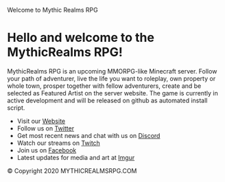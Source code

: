 Welcome to Mythic Realms RPG
# Hello and welcome to the MythicRealms RPG!
MythicRealms RPG is an upcoming MMORPG-like Minecraft server. Follow your path of adventurer, live the life you want to roleplay, own property or whole town, prosper together with fellow adventurers, create and be selected as Featured Artist on the server website.
The game is currently in active development and will be released on github as automated install script.
- Visit our [Website](https://mythicrealms-dev.github.io/public/)
- Follow us on [Twitter](https://twitter.com/mythicrealmsrpg)
- Get most recent news and chat with us on [Discord](https://discord.gg/PNW2jZ/)
- Watch our streams on [Twitch](https://www.twitch.tv/mythicrealmsrpg)
- Join us on [Facebook](https://www.facebook.com/pages/Mythic-Realms/446181652159138)
- Latest updates for media and art at [Imgur](https://imgur.com/user/MythicRealmsRPG)

&copy; Copyright 2020 MYTHICREALMSRPG.COM
